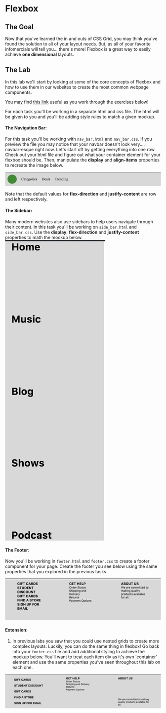 # Flexbox

## The Goal

Now that you've learned the in and outs of CSS Grid, you may think you've found the solution to all of your layout needs. But, as all of your favorite infomercials will tell you... there's more! Flexbox is a great way to easily achieve **one dimensional** layouts.

## The Lab
In this lab we'll start by looking at some of the core concepts of Flexbox and how to use them in our websites to create the most common webpage components.

You may find [this link](https://css-tricks.com/snippets/css/a-guide-to-flexbox/) useful as you work through the exercises below!

For each task you'll be working in a separate html and css file. The html will be given to you and you'll be adding style rules to match a given mockup.

#### The Navigation Bar:
For this task you'll be working with `nav_bar.html` and `nav_bar.css`. If you preview the file you may notice that your navbar doesn't look very.... navbar-esque right now. Let's start off by getting everything into one row. Check out your html file and figure out what your container element for your flexbox should be. Then, manipulate the **display** and **align-items** properties to recreate the image below.

![](navbar.png)

Note that the default values for **flex-direction** and **justify-content** are row and left respectively.

#### The Sidebar:
Many modern websites also use sidebars to help users navigate through their content. In this task you'll be working on `side_bar.html` and `side_bar.css`. Use the **display**,  **flex-direction** and **justify-content** properties to math the mockup below.
![](sidebar.png)

#### The Footer:
Now you'll be working in `footer.html` and `footer.css` to create a footer component for your page. Create the footer you see below using the same properties that you explored in the previous tasks.

![](footer_first.png)

#### Extension:
1) In previous labs you saw that you could use nested grids to create more complex layouts. Luckily, you can do the same thing in flexbox! Go back into your `footer.css` file and add additional styling to achieve the mockup below. You'll want to treat each item div as it's own 'container' element and use the same properties you've seen throughout this lab on each one.

![](footer_second.png)
